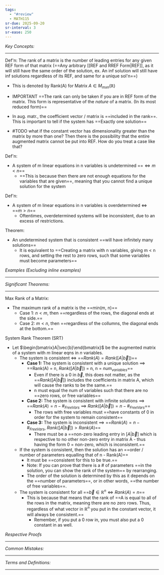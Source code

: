 ```yaml
---
tags:
  - "#review"
  - MATH115
sr-due: 2025-09-20
sr-interval: 3
sr-ease: 250
---
```

*Key Concepts:*
___
Def'n: The rank of a matrix is the number of leading entries for any given REF form of that matrix (==Any arbitrary [[REF and RREF Form|REF]], as it will still have the same order of the solution, ex. An inf solution will still have inf solutions regardless of its REF, and same for a unique sol'n==)
- This is denoted by Rank(A) for Matrix $A\in M_{mxn}(\mathbb{R})$
- IMPORTANT ==The rank can only be taken if you are in REF form of the matrix. This form is representative of the *nature* of a matrix. (In its most reduced form)==
- In aug. matr., the coefficient vector / matrix is ==included in the rank==. This is important to tell if the system has ==Exactly one solution==

- #TODO what if the constant vector has dimensionality greater than the matrix by more than one? Then there is the possibility that the entire augmented matrix cannot be put into REF. How do you treat a case like that?

Def'n:
- A system of m linear equations in n variables is undetermined ==$\iff m < n$==
	- ==This is because then there are not enough equations for the variables that are given==, meaning that you cannot find a unique solution for the system <!--SR:!2000-01-01,1,250!2025-10-24,3,250-->

Def'n:
- A system of m linear equations in n variables is overdetermined $\iff$ ==$m > n$==
	- Oftentimes, overdetermined systems will be inconsistent, due to an excess of restrictions. 

Theorem:
- An undetermined system that is consistent ==will have infinitely many solutions==
	- It is equivalent to ==Creating a matrix with n variables, giving m < n rows, and setting the rest to zero rows, such that some variables must become parameters==

*Examples (Excluding inline examples)* 
___

*Significant Theorems:*
___

Max Rank of a Matrix:
- The maximum rank of a matrix is the ==min(m, n)==
	- Case 1: $n < m$, then ==regardless of the rows, the diagonal ends at the side.==
	- Case 2: $m < n$, then ==regardless of the collumns, the diagonal ends at the bottom.==

System Rank Theorem (SRT)
- Let $\begin{bmatrix}A|\vec{b}\end{bmatrix}$ be the augmented matrix of a system with *m* linear eqns in *n* variables.
	- The system is consistent $\iff$ ==$Rank(A) = Rank([A|\vec{b}])$==
		- **Case 1:** The system is consistent with a unique solution $\implies$ ==Rank(A) = n, $Rank([A|\vec{b}])$ = n, n = $num_{variables}$==
			- Even if there is a 0 in $\vec{b}$, this does not matter, as the ==$Rank([A|\vec{b}])$ includes the coefficients in matrix A, which will  cause the ranks to be the same.==
			- n must equal the num of variables such that there are no ==zero rows, or free variables==
		- **Case 2:** The system is consistent with infinite solutions $\implies$ ==$Rank(A) = n-\#_{FreeVars}$ $\implies$ $Rank([A|\vec{b}]) = n-\#_{FreeVars}$==
			- The rows with free variables must ==have constants of 0 in order for the system to remain consistent==
		- **Case 3:** The system is inconsistent $\implies$ ==$Rank(A) = n - \#_{FreeVars}$, $Rank([A|\vec{b}]) > Rank(A)$==
			- There must be a ==non-zero leading entry in $[A|\vec{b}]$ which is respective to no other non-zero entry in matrix A - thus having the form 0 = non-zero, which is inconsistent.==
	- If the system is consistent, then the solution has an ==order / number of parameters equalling that of n - Rank(A)==
		- It must be ==consistent for this to be true.==
		- Note: If you can prove that there is a # of parameters ==in the solution, you can show the rank of the system== by rearranging.
		- The order of the solution is determined by this as it depends on the ==number of parameters==, or in other words, ==the number of free variables==.
	- The system is consistent for all ==$\vec{b} \in \mathbb{R}^n \iff Rank(A)=n$==
		- This is because that means that the rank of ==A is equal to all of the rows in the matrix, meaning there are no zero rows. Thus, regardless of what vector in $\mathbb{R}^n$ you put in the constant vector, it will always be consistent.==
			- Remember, if you put a 0 row in, you must also put a 0 constant in as well. <!--SR:!2000-01-01,1,250!2000-01-01,1,250!2000-01-01,1,250!2000-01-01,1,250!2000-01-01,1,250!2025-10-24,3,250!2000-01-01,1,250!2000-01-01,1,250!2000-01-01,1,250!2000-01-01,1,250!2000-01-01,1,250!2000-01-01,1,250!2000-01-01,1,250!2000-01-01,1,250!2000-01-01,1,250-->

*Respective Proofs*
___

*Common Mistakes:*
___

*Terms and Definitions:*
___

